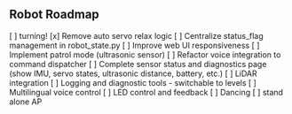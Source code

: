 ## Robot Roadmap
[ ] turning!
[x] Remove auto servo relax logic
[ ] Centralize status_flag management in robot_state.py
[ ] Improve web UI responsiveness
[ ] Implement patrol mode (ultrasonic sensor)
[ ] Refactor voice integration to command dispatcher
[ ] Complete sensor status and diagnostics page (show IMU, servo states, ultrasonic distance, battery, etc.)
[ ] LiDAR integration
[ ] Logging and diagnostic tools - switchable to levels
[ ] Multilingual voice control
[ ] LED control and feedback
[ ] Dancing
[ ] stand alone AP